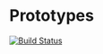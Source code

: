 # Prototypes

[![Build Status](https://github.com/eloualic/Prototypes.jl/actions/workflows/CI.yml/badge.svg?branch=main)](https://github.com/eloualic/Prototypes.jl/actions/workflows/CI.yml?query=branch%3Amain)
